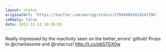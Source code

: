 ```yaml
---
layout: status
originalUrl: 'https://twitter.com/marcgg/status/278448042024247296'
isReply: false
date: 2012-12-11 10:36:01
---
```


Really impressed by the reactivity seen on the better_errors' github! Props to @charliesome and @rstacruz! http://t.co/eb57GX0w
